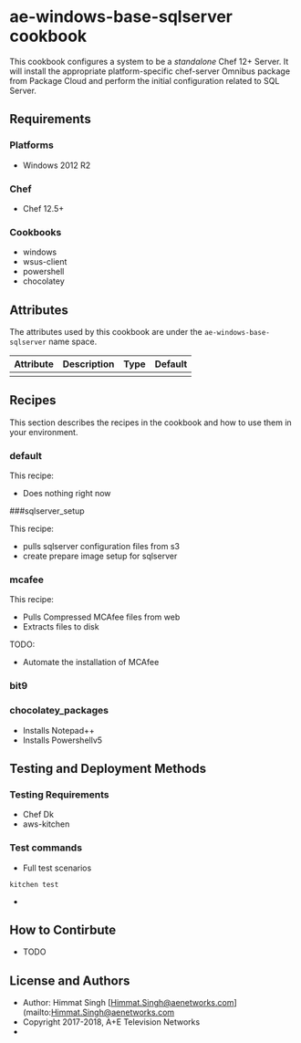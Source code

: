 # ae-windows-base-sqlserver cookbook


This cookbook configures a system to be a _standalone_ Chef 12+ Server. It will install the appropriate platform-specific chef-server Omnibus package from Package Cloud and perform the initial configuration related to SQL Server.


## Requirements

### Platforms

- Windows 2012 R2


### Chef

- Chef 12.5+

### Cookbooks

- windows
- wsus-client
- powershell
- chocolatey

## Attributes

The attributes used by this cookbook are under the `ae-windows-base-sqlserver` name space.

Attribute      | Description                                                                                                                                                         | Type    | Default
-------------- | ------------------------------------------------------------------------------------------------------------------------------------------------------------------- | ------- | ------------
 |                                                                  |  | 


## Recipes

This section describes the recipes in the cookbook and how to use them in your environment.

### default

This recipe:

- Does nothing right now

###sqlserver_setup

This recipe:

- pulls sqlserver configuration files from s3
- create prepare image setup for sqlserver

### mcafee

This recipe:

- Pulls Compressed MCAfee files from web
- Extracts files to disk

TODO:

- Automate the installation of MCAfee

### bit9

### chocolatey_packages
- Installs Notepad++
- Installs Powershellv5

## Testing and Deployment Methods

### Testing Requirements
- Chef Dk
- aws-kitchen

### Test commands
- Full test scenarios
```
kitchen test
```

- 
## How to Contirbute

- TODO

## License and Authors

- Author: Himmat Singh [Himmat.Singh@aenetworks.com](mailto:Himmat.Singh@aenetworks.com
- Copyright 2017-2018, A+E Television Networks
-